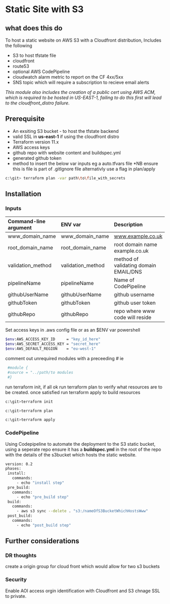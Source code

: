  # Static Site with S3

## what does this do

To host a static website on AWS S3 with a Cloudfront distribution, Includes the following

- S3 to host tfstate file
- cloudfront
- route53
- optional AWS CodePipeline
- cloudwatch alarm metric to report on the CF 4xx/5xx
- SNS topic which will require a subscription to recieve email alerts

*This module also includes the creation of a public cert using AWS ACM, which is required to be hosted in US-EAST-1, failing to do this first will lead to the cloudfront_distro failure.*

## Prerequisite

- An exsiting S3 bucket  - to host the tfstate backend
- valid SSL in **us-east-1** if using the cloudfront distro
- Terraform  version 11.x
- AWS access keys
- github repo with website content and buildspec.yml
- generated github token
- method to insert the below var inputs eg a auto.tfvars file *NB ensure this is file is part of .gitIgnore file alternativly use a flag in plan/apply
 
 ```bash
 c:\git> terraform plan -var path\to\file_with_secrets
 ```
 

## Installation

### Inputs

| Command-line argument        |  ENV var                     |  Description                                                                  |
|:-----------------------------|:-----------------------------|:------------------------------------------------------------------------------|
| www_domain_name              | www_domain_name              | www.example.co.uk                                                             |
| root_domain_name             | root_domain_name             | root domain name example.co.uk                                                |
| validation_method            | validation_method            | method of validating domain EMAIL/DNS                                         |
| pipelineName                 | pipelineName                 | Name of CodePipeline                                                          |
| githubUserName               | githubUserName               | github username                                                               |
| githubToken                  | githubToken                  | github user token                                                             |
| githubRepo                   | githubRepo                   | repo where www code will reside                                               |

 Set access keys in .aws config file or as an $ENV var powershell

```bash
$env:AWS_ACCESS_KEY_ID     = "key_id_here"
$env:AWS_SECRET_ACCESS_KEY = "secret_here"
$env:AWS_DEFAULT_REGION    = "eu-west-1"
```

comment out unrequired modules with a preceeding *#*
ie

```bash
 #module {
 #source = "../path/to modules  
 #}
```

run terraform init, if all ok run terraform plan to verify what resources are to be created.
once satisfied run terraform apply to build resources

```bash
c:\git>terraform init
```

```bash
c:\git>terraform plan
```

```bash
c:\git>terraform apply
```

### CodePipeline

Using Codepipeline to automate the deployment to the S3 static bucket, using a seperate repo ensure it has a **buildspec.yml** in the root of the repo
with the details of the s3bucket which hosts the static website.

```bash
version: 0.2
phases:
 install:
   commands:
     - echo "install step"
 pre_build:
   commands:
     - echo "pre_build step"
 build:
   commands:
     - aws s3 sync --delete . "s3:/nameOfS3BucketWhichHostsWww"
 post_build:
   commands:
     - echo "post_build step"
```

## Further considerations

### DR thoughts

create a origin group for cloud front which would allow for two s3 buckets

### Security

Enable AOI access orgin identification with Cloudfront and S3
chnage SSL to private.
